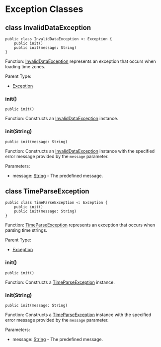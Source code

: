 # Exception Classes

## class InvalidDataException

```cangjie
public class InvalidDataException <: Exception {
    public init()
    public init(message: String)
}
```

Function: [InvalidDataException](time_package_exceptions.md#class-invaliddataexception) represents an exception that occurs when loading time zones.

Parent Type:

- [Exception](../../core/core_package_api/core_package_exceptions.md#class-exception)

### init()

```cangjie
public init()
```

Function: Constructs an [InvalidDataException](time_package_exceptions.md#class-invaliddataexception) instance.

### init(String)

```cangjie
public init(message: String)
```

Function: Constructs an [InvalidDataException](time_package_exceptions.md#class-invaliddataexception) instance with the specified error message provided by the `message` parameter.

Parameters:

- message: [String](../../core/core_package_api/core_package_structs.md#struct-string) - The predefined message.

## class TimeParseException

```cangjie
public class TimeParseException <: Exception {
    public init()
    public init(message: String)
}
```

Function: [TimeParseException](time_package_exceptions.md#class-timeparseexception) represents an exception that occurs when parsing time strings.

Parent Type:

- [Exception](../../core/core_package_api/core_package_exceptions.md#class-exception)

### init()

```cangjie
public init()
```

Function: Constructs a [TimeParseException](time_package_exceptions.md#class-timeparseexception) instance.

### init(String)

```cangjie
public init(message: String)
```

Function: Constructs a [TimeParseException](time_package_exceptions.md#class-timeparseexception) instance with the specified error message provided by the `message` parameter.

Parameters:

- message: [String](../../core/core_package_api/core_package_structs.md#struct-string) - The predefined message.